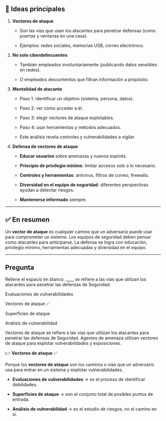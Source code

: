 
## 📌 Ideas principales

1. **Vectores de ataque**
    
    - Son las vías que usan los atacantes para penetrar defensas (como puertas y ventanas en una casa).
        
    - Ejemplos: redes sociales, memorias USB, correo electrónico.
        
2. **No solo ciberdelincuentes**
    
    - También empleados involuntariamente (publicando datos sensibles en redes).
        
    - O empleados descontentos que filtran información a propósito.
        
3. **Mentalidad de atacante**
    
    - Paso 1: identificar un objetivo (sistema, persona, datos).
        
    - Paso 2: ver cómo acceder a él.
        
    - Paso 3: elegir vectores de ataque explotables.
        
    - Paso 4: usar herramientas y métodos adecuados.
        
    - Este análisis revela controles y vulnerabilidades a vigilar.
        
4. **Defensa de vectores de ataque**
    
    - **Educar usuarios** sobre amenazas y nuevos exploits.
        
    - **Principio de privilegio mínimo**: limitar accesos solo a lo necesario.
        
    - **Controles y herramientas**: antivirus, filtros de correo, firewalls.
        
    - **Diversidad en el equipo de seguridad**: diferentes perspectivas ayudan a detectar riesgos.
        
    - **Mantenerse informado** siempre.
        

---

## ✅ En resumen

Un **vector de ataque** es cualquier camino que un adversario puede usar para comprometer un sistema. Los equipos de seguridad deben pensar como atacantes para anticiparse. La defensa se logra con educación, privilegio mínimo, herramientas adecuadas y diversidad en el equipo.

---

## Pregunta

Rellene el espacio en blanco: ____ se refiere a las vías que utilizan los atacantes para penetrar las defensas de Seguridad.

Evaluaciones de vulnerabilidades

Vectores de ataque ✅

Superficies de ataque

Análisis de vulnerabilidad

Vectores de ataque se refiere a las vías que utilizan los atacantes para penetrar las defensas de Seguridad. Agentes de amenaza utilizan vectores de ataque para explotar vulnerabilidades y exposiciones.

👉 **Vectores de ataque** ✅

Porque los **vectores de ataque** son los caminos o vías que un adversario usa para entrar en un sistema y explotar vulnerabilidades.

- **Evaluaciones de vulnerabilidades** → es el proceso de identificar debilidades.
    
- **Superficies de ataque** → son el conjunto total de posibles puntos de entrada.
    
- **Análisis de vulnerabilidad** → es el estudio de riesgos, no el camino en sí.
    
